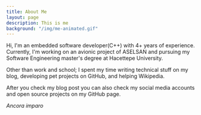 ```yaml
---
title: About Me
layout: page
description: This is me
background: "/img/me-animated.gif"
---
```


Hi, I'm an embedded software developer(C++) with 4+ years of experience. Currently, I'm working on an avionic project of ASELSAN and pursuing my Software Engineering master's degree at Hacettepe University. 


Other than work and school; I spent my time writing technical stuff on my blog, developing pet projects on GitHub, and helping 
Wikipedia. 


After you check my blog  post you can also check my social media accounts and open source projects on my GitHub page. 


*Ancora imparo*

